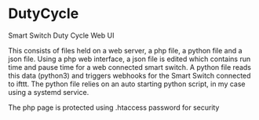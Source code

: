 # DutyCycle
Smart Switch Duty Cycle Web UI

This consists of files held on a web server, a php file, a python file and a json file.
Using a php web interface, a json file is edited which contains run time and pause time for a web connected smart switch. A python file reads this data (python3) and triggers webhooks for the Smart Switch connected to ifttt.
The python file relies on an auto starting python script, in my case using a systemd service.

The php page is protected using .htaccess password for security
